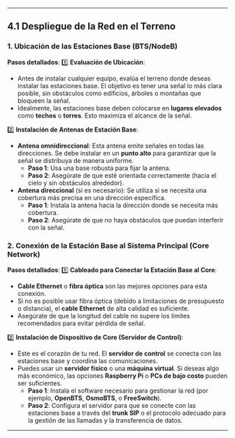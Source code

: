
---

## **4.1 Despliegue de la Red en el Terreno**

### **1. Ubicación de las Estaciones Base (BTS/NodeB)**

**Pasos detallados**:
1️⃣ **Evaluación de Ubicación**:
   - Antes de instalar cualquier equipo, evalúa el terreno donde deseas instalar las estaciones base. El objetivo es tener una señal lo más clara posible, sin obstáculos como edificios, árboles o montañas que bloqueen la señal.
   - Idealmente, las estaciones base deben colocarse en **lugares elevados** como **techos** o **torres**. Esto maximiza el alcance de la señal.

2️⃣ **Instalación de Antenas de Estación Base**:
   - **Antena omnidireccional**: Esta antena emite señales en todas las direcciones. Se debe instalar en un **punto alto** para garantizar que la señal se distribuya de manera uniforme.
     - **Paso 1**: Usa una base robusta para fijar la antena.
     - **Paso 2**: Asegúrate de que esté orientada correctamente (hacia el cielo y sin obstáculos alrededor).
   - **Antena direccional** (si es necesario): Se utiliza si se necesita una cobertura más precisa en una dirección específica.
     - **Paso 1**: Instala la antena hacia la dirección donde se necesita más cobertura.
     - **Paso 2**: Asegúrate de que no haya obstáculos que puedan interferir con la señal.

### **2. Conexión de la Estación Base al Sistema Principal (Core Network)**

**Pasos detallados**:
1️⃣ **Cableado para Conectar la Estación Base al Core**:
   - **Cable Ethernet** o **fibra óptica** son las mejores opciones para esta conexión.
   - Si no es posible usar fibra óptica (debido a limitaciones de presupuesto o distancia), el **cable Ethernet** de alta calidad es suficiente.
   - Asegúrate de que la longitud del cable no supere los límites recomendados para evitar pérdida de señal.

2️⃣ **Instalación de Dispositivo de Core (Servidor de Control)**:
   - Este es el corazón de tu red. El **servidor de control** se conecta con las estaciones base y coordina las comunicaciones.
   - Puedes usar un **servidor físico** o una **máquina virtual**. Si deseas algo más económico, las opciones **Raspberry Pi** o **PCs de bajo costo** pueden ser suficientes.
     - **Paso 1**: Instala el software necesario para gestionar la red (por ejemplo, **OpenBTS**, **OsmoBTS**, o **FreeSwitch**).
     - **Paso 2**: Configura el servidor para que se conecte con las estaciones base a través del **trunk SIP** o el protocolo adecuado para la gestión de las llamadas y la transferencia de datos.

---
